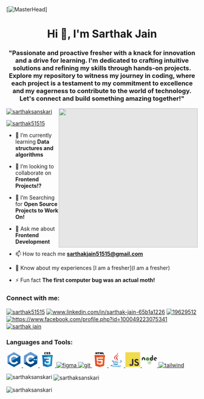 [![MasterHead](https://www.shutterstock.com/image-vector/programming-banner-coding-best-languages-260nw-1033853617.jpg)]

<h1 align="center">Hi 👋, I'm Sarthak Jain</h1>
<h3 align="center">"Passionate and proactive fresher with a knack for innovation and a drive for learning. I'm dedicated to crafting intuitive solutions and refining my skills through hands-on projects. Explore my repository to witness my journey in coding, where each project is a testament to my commitment to excellence and my eagerness to contribute to the world of technology. Let's connect and build something amazing together!"</h3>

<img align="right" style="text-align: center; display: block;-webkit-user-select: none;margin: auto;cursor: zoom-in;background-color: hsl(0, 0%, 90%);transition: background-color 300ms;" src="https://github-production-user-asset-6210df.s3.amazonaws.com/74038190/240885248-ff1b5f32-9420-4dde-b2b9-ed2c0aa17459.gif?X-Amz-Algorithm=AWS4-HMAC-SHA256&X-Amz-Credential=AKIAVCODYLSA53PQK4ZA%2F20240223%2Fus-east-1%2Fs3%2Faws4_request&X-Amz-Date=20240223T050633Z&X-Amz-Expires=300&X-Amz-Signature=7bd0eb546640dd44a60b0be0f2426d1f41991c00619b4854c36097770f5cd116&X-Amz-SignedHeaders=host&actor_id=0&key_id=0&repo_id=588181932" width="366" height="366">

<p align="left"> <a href="https://github.com/ryo-ma/github-profile-trophy"><img src="https://github-profile-trophy.vercel.app/?username=sarthaksanskari" alt="sarthaksanskari" /></a> </p>

<p align="left"> <a href="https://twitter.com/sarthak51515" target="blank"><img src="https://img.shields.io/twitter/follow/sarthak51515?logo=twitter&style=for-the-badge" alt="sarthak51515" /></a> </p>

- 🌱 I’m currently learning **Data structures and algorithms**

- 👯 I’m looking to collaborate on **Frontend Projects!?**

- 🤝 I’m Searching for **Open Source Projects to Work On!**

- 💬 Ask me about **Frontend Development**

- 📫 How to reach me **sarthakjain51515@gmail.com**

- 📄 Know about my experiences [I am a fresher](I am a fresher)

- ⚡ Fun fact **The first computer bug was an actual moth!**

<h3 align="left">Connect with me:</h3>
<p align="left">
<a href="https://twitter.com/sarthak51515" target="blank"><img align="center" src="https://raw.githubusercontent.com/rahuldkjain/github-profile-readme-generator/master/src/images/icons/Social/twitter.svg" alt="sarthak51515" height="30" width="40" /></a>
<a href="https://linkedin.com/in/www.linkedin.com/in/sarthak-jain-65b1a1226" target="blank"><img align="center" src="https://raw.githubusercontent.com/rahuldkjain/github-profile-readme-generator/master/src/images/icons/Social/linked-in-alt.svg" alt="www.linkedin.com/in/sarthak-jain-65b1a1226" height="30" width="40" /></a>
<a href="https://stackoverflow.com/users/19629512" target="blank"><img align="center" src="https://raw.githubusercontent.com/rahuldkjain/github-profile-readme-generator/master/src/images/icons/Social/stack-overflow.svg" alt="19629512" height="30" width="40" /></a>
<a href="https://fb.com/https://www.facebook.com/profile.php?id=100049223075341" target="blank"><img align="center" src="https://raw.githubusercontent.com/rahuldkjain/github-profile-readme-generator/master/src/images/icons/Social/facebook.svg" alt="https://www.facebook.com/profile.php?id=100049223075341" height="30" width="40" /></a>
<a href="https://www.leetcode.com/sarthak jain" target="blank"><img align="center" src="https://raw.githubusercontent.com/rahuldkjain/github-profile-readme-generator/master/src/images/icons/Social/leet-code.svg" alt="sarthak jain" height="30" width="40" /></a>
</p>

<h3 align="left">Languages and Tools:</h3>
<p align="left"> <a href="https://www.cprogramming.com/" target="_blank" rel="noreferrer"> <img src="https://raw.githubusercontent.com/devicons/devicon/master/icons/c/c-original.svg" alt="c" width="40" height="40"/> </a> <a href="https://www.w3schools.com/cpp/" target="_blank" rel="noreferrer"> <img src="https://raw.githubusercontent.com/devicons/devicon/master/icons/cplusplus/cplusplus-original.svg" alt="cplusplus" width="40" height="40"/> </a> <a href="https://www.w3schools.com/css/" target="_blank" rel="noreferrer"> <img src="https://raw.githubusercontent.com/devicons/devicon/master/icons/css3/css3-original-wordmark.svg" alt="css3" width="40" height="40"/> </a> <a href="https://www.figma.com/" target="_blank" rel="noreferrer"> <img src="https://www.vectorlogo.zone/logos/figma/figma-icon.svg" alt="figma" width="40" height="40"/> </a> <a href="https://git-scm.com/" target="_blank" rel="noreferrer"> <img src="https://www.vectorlogo.zone/logos/git-scm/git-scm-icon.svg" alt="git" width="40" height="40"/> </a> <a href="https://www.w3.org/html/" target="_blank" rel="noreferrer"> <img src="https://raw.githubusercontent.com/devicons/devicon/master/icons/html5/html5-original-wordmark.svg" alt="html5" width="40" height="40"/> </a> <a href="https://www.java.com" target="_blank" rel="noreferrer"> <img src="https://raw.githubusercontent.com/devicons/devicon/master/icons/java/java-original.svg" alt="java" width="40" height="40"/> </a> <a href="https://developer.mozilla.org/en-US/docs/Web/JavaScript" target="_blank" rel="noreferrer"> <img src="https://raw.githubusercontent.com/devicons/devicon/master/icons/javascript/javascript-original.svg" alt="javascript" width="40" height="40"/> </a> <a href="https://nodejs.org" target="_blank" rel="noreferrer"> <img src="https://raw.githubusercontent.com/devicons/devicon/master/icons/nodejs/nodejs-original-wordmark.svg" alt="nodejs" width="40" height="40"/> </a> <a href="https://tailwindcss.com/" target="_blank" rel="noreferrer"> <img src="https://www.vectorlogo.zone/logos/tailwindcss/tailwindcss-icon.svg" alt="tailwind" width="40" height="40"/> </a> </p>

<p><img align="left" src="https://github-readme-stats.vercel.app/api/top-langs?username=sarthaksanskari&show_icons=true&locale=en&layout=compact" alt="sarthaksanskari" /></p>

<p>&nbsp;<img align="center" src="https://github-readme-stats.vercel.app/api?username=sarthaksanskari&show_icons=true&locale=en" alt="sarthaksanskari" /></p>

<p><img align="center" src="https://github-readme-streak-stats.herokuapp.com/?user=sarthaksanskari&" alt="sarthaksanskari" /></p>
